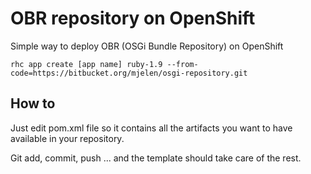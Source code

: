 # OBR repository on OpenShift

Simple way to deploy OBR (OSGi Bundle Repository) on OpenShift

```
rhc app create [app name] ruby-1.9 --from-code=https://bitbucket.org/mjelen/osgi-repository.git
```

## How to

Just edit pom.xml file so it contains all the artifacts you want to have available in your repository.

Git add, commit, push ... and the template should take care of the rest.